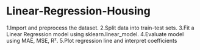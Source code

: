 # Linear-Regression-Housing
 1.Import and preprocess the dataset.  2.Split data into train-test sets.  3.Fit a Linear Regression model using sklearn.linear_model.  4.Evaluate model using MAE, MSE, R².  5.Plot regression line and interpret coefficients
